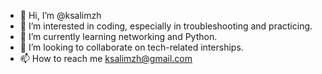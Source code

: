 - 👋 Hi, I’m @ksalimzh
- 👀 I’m interested in coding, especially in troubleshooting and practicing.
- 🌱 I’m currently learning networking and Python.
- 💞️ I’m looking to collaborate on tech-related interships.
- 📫 How to reach me ksalimzh@gmail.com

<!---
ksalimzh/ksalimzh is a ✨ special ✨ repository because its `README.md` (this file) appears on your GitHub profile.
You can click the Preview link to take a look at your changes.
--->
